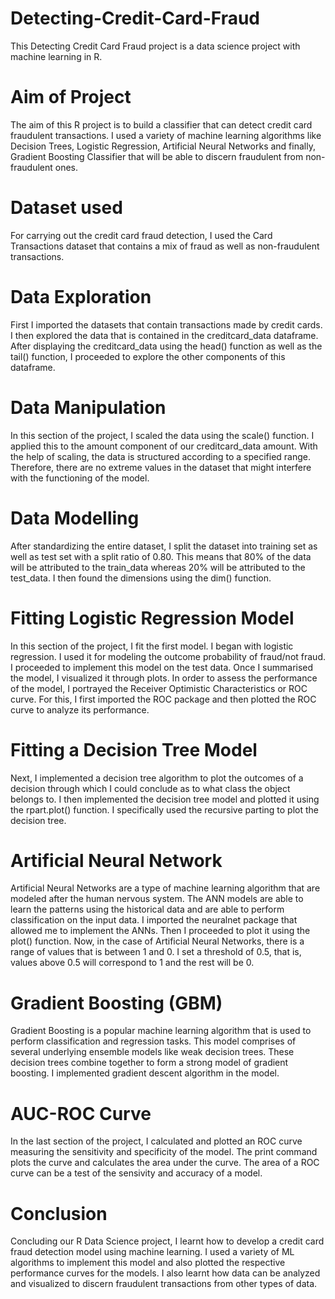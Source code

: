 # Detecting-Credit-Card-Fraud

This Detecting Credit Card Fraud project 
is a data science project with machine learning in R.

# Aim of Project
The aim of this R project is to build a classifier that can detect credit card fraudulent transactions. I used a variety of machine learning algorithms like Decision Trees, Logistic Regression, Artificial Neural Networks and finally, Gradient Boosting Classifier that will be able to discern fraudulent from non-fraudulent ones.

# Dataset used
For carrying out the credit card fraud detection, I used the Card Transactions dataset that contains a mix of fraud as well as non-fraudulent transactions.

# Data Exploration
First I imported the datasets that contain transactions made by credit cards. I then explored the data that is contained in the creditcard_data dataframe. After displaying the creditcard_data using the head() function as well as the tail() function, I proceeded to explore the other components of this dataframe.

# Data Manipulation
In this section of the project, I scaled the data using the scale() function. I applied this to the amount component of our creditcard_data amount. With the help of scaling, the data is structured according to a specified range. Therefore, there are no extreme values in the dataset that might interfere with the functioning of the model.

# Data Modelling
After standardizing the entire dataset, I split the dataset into training set as well as test set with a split ratio of 0.80. This means that 80% of the data will be attributed to the train_data whereas 20% will be attributed to the test_data. I then found the dimensions using the dim() function.

# Fitting Logistic Regression Model
In this section of the project, I fit the first model. I began with logistic regression. I used it for modeling the outcome probability of fraud/not fraud. I proceeded to implement this model on the test data. Once I summarised the model, I visualized it through plots. In order to assess the performance of the model, I portrayed the Receiver Optimistic Characteristics or ROC curve. For this, I first imported the ROC package and then plotted the ROC curve to analyze its performance.

# Fitting a Decision Tree Model
Next, I implemented a decision tree algorithm to plot the outcomes of a decision through which I could conclude as to what class the object belongs to. I then implemented the decision tree model and plotted it using the rpart.plot() function. I specifically used the recursive parting to plot the decision tree.

# Artificial Neural Network
Artificial Neural Networks are a type of machine learning algorithm that are modeled after the human nervous system. The ANN models are able to learn the patterns using the historical data and are able to perform classification on the input data. I imported the neuralnet package that allowed me to implement the ANNs. Then I proceeded to plot it using the plot() function. Now, in the case of Artificial Neural Networks, there is a range of values that is between 1 and 0. I set a threshold of 0.5, that is, values above 0.5 will correspond to 1 and the rest will be 0.

# Gradient Boosting (GBM)
Gradient Boosting is a popular machine learning algorithm that is used to perform classification and regression tasks. This model comprises of several underlying ensemble models like weak decision trees. These decision trees combine together to form a strong model of gradient boosting. I implemented gradient descent algorithm in the model.

# AUC-ROC Curve
In the last section of the project, I calculated and plotted an ROC curve measuring the sensitivity and specificity of the model. The print command plots the curve and calculates the area under the curve. The area of a ROC curve can be a test of the sensivity and accuracy of a model.

# Conclusion
Concluding our R Data Science project, I learnt how to develop a credit card fraud detection model using machine learning. I used a variety of ML algorithms to implement this model and also plotted the respective performance curves for the models. I also learnt how data can be analyzed and visualized to discern fraudulent transactions from other types of data.
